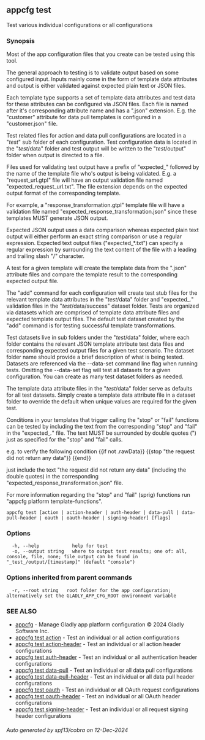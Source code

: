 ## appcfg test

Test various individual configurations or all configurations

### Synopsis

Most of the app configuration files that you create can be tested using this tool.

The general approach to testing is to validate output based on some configured
input. Inputs mainly come in the form of template data attributes and output
is either validated against expected plain text or JSON files.

Each template type supports a set of template data attributes and test data for
these attributes can be configured via JSON files. Each file is named after it's
corresponding attribute name and has a ".json" extension. E.g. the "customer"
attribute for data pull templates is configured in a "customer.json" file.

Test related files for action and data pull configurations are located in a
"_test_" sub folder of each configuration. Test configuration data is located
in the "_test_/data" folder and test output will be written to the "_test_/output"
folder when output is directed to a file.

Files used for validating test output have a prefix of "expected_" followed by
the name of the template file who's output is being validated. E.g. a "request_url.gtpl"
file will have an output validation file named "expected_request_url.txt". The
file extension depends on the expected output format of the corresponding
template.

For example, a "response_transformation.gtpl" template file  will have a validation
file named "expected_response_transformation.json" since these templates MUST
generate JSON output.

Expected JSON output uses a data comparison whereas expected plain text output
will either perform an exact string comparison or use a regular expression. Expected
text output files ("expected_*.txt") can specify a regular expression by surrounding
the text content of the file with a leading and trailing slash "/" character.

A test for a given template will create the template data from the ".json" attribute
files and compare the template result to the corresponding expected output file.

The "add" command for each configuration will create test stub files for the
relevant template data attributes in the "_test_/data" folder and "expected_*.*"
validation files in the "_test_/data/success" dataset folder. Tests are organized
via datasets which are comprised of template data attribute files and expected
template output files. The default test dataset created by the "add" command is
for testing successful template transformations.

Test datasets live in sub folders under the "_test_/data" folder, where each
folder contains the relevant JSON template attribute test data files and corresponding
expected output files for a given test scenario. The dataset folder name should
provide a brief description of what is being tested. Datasets are referenced
via the --data-set command line flag when running tests. Omitting the --data-set
flag will test all datasets for a given configuration. You can create as many
test dataset folders as needed.

The template data attribute files in the "_test_/data" folder serve as defaults
for all test datasets. Simply create a template data attribute file in a dataset
folder to override the default when unique values are required for the given test.

Conditions in your templates that trigger calling the "stop" or "fail" functions can
be tested by including the text from the corresponding "stop" and "fail" in the
"expected_*.*" file. The text MUST be surrounded by double quotes (") just as
specified for the "stop" and "fail" calls.

e.g. to verify the following condition
{{if not .rawData}}
    {{stop "the request did not return any data"}}
{{end}}

just include the text "the request did not return any data" (including the double
quotes) in the corresponding "expected_response_transformation.json" file.

For more information regarding the "stop" and "fail" (sprig) functions run
"appcfg platform template-functions".


```
appcfg test [action | action-header | auth-header | data-pull | data-pull-header | oauth | oauth-header | signing-header] [flags]
```

### Options

```
  -h, --help            help for test
  -o, --output string   where to output test results; one of: all, console, file, none; file output can be found in "_test_/output/[timestamp]" (default "console")
```

### Options inherited from parent commands

```
  -r, --root string   root folder for the app configuration; alternatively set the GLADLY_APP_CFG_ROOT environment variable
```

### SEE ALSO

* [appcfg](appcfg.md)	 - Manage Gladly app platform configuration © 2024 Gladly Software Inc.
* [appcfg test action](appcfg_test_action.md)	 - Test an individual or all action configurations
* [appcfg test action-header](appcfg_test_action-header.md)	 - Test an individual or all action header configurations
* [appcfg test auth-header](appcfg_test_auth-header.md)	 - Test an individual or all authentication header configurations
* [appcfg test data-pull](appcfg_test_data-pull.md)	 - Test an individual or all data pull configurations
* [appcfg test data-pull-header](appcfg_test_data-pull-header.md)	 - Test an individual or all data pull header configurations
* [appcfg test oauth](appcfg_test_oauth.md)	 - Test an individual or all OAuth request configurations
* [appcfg test oauth-header](appcfg_test_oauth-header.md)	 - Test an individual or all OAuth header configurations
* [appcfg test signing-header](appcfg_test_signing-header.md)	 - Test an individual or all request signing header configurations

###### Auto generated by spf13/cobra on 12-Dec-2024
